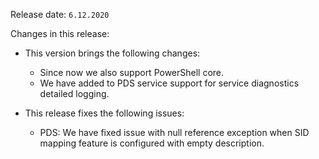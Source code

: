 Release date: `6.12.2020`

Changes in this release:

* This version brings the following changes:
    - Since now we also support PowerShell core.
    - We have added to PDS service support for service diagnostics detailed logging.    

* This release fixes the following issues:
  * PDS: We have fixed issue with null reference exception when SID mapping feature is configured with empty description. 